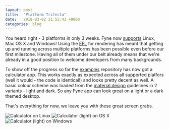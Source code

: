 ```yaml
---
layout: post
title:  "Platform Trifecta"
date:   2018-03-02 21:55:43 +0000
categories: blog
---
```


You heard right - 3 platforms in only 3 weeks. Fyne now [supports](https://github.com/fyne-io/fyne/wiki/Supported-Platforms)
Linux, Mac OS X and Windows! Using the [EFL](https://enlightenment.org) for
rendering has meant that getting up and running across multiple platforms has
been possible even before our first milestone. Having all of them under our
belt already means that we're already in a good position to welcome developers
from many backgrounds.

To show off the progress so far the [examples](https://github.com/fyne-io/examples)
repository has now got a calculator app. This works exactly as expected across
all supported platfors (well it would - the code is identical!) and looks pretty decent as well. A basic colour scheme was loaded from the [material design](https://material.io) guidelines in 2 variants - light and dark. So any Fyne app 
can look great on a light or a dark themed desktop.

That's everything for now, we leave you with these great screen grabs.

![Calculator on Linux](https://raw.githubusercontent.com/fyne-io/examples/develop/img/calc-linux-dark.png)
![Calculator (light) on OS X](https://raw.githubusercontent.com/fyne-io/examples/develop/img/calc-osx-light.png)
![Calculator (light) on Windows](https://raw.githubusercontent.com/fyne-io/examples/develop/img/calc-windows-light.png)
